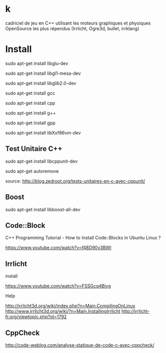 # k
cadriciel de jeu en C++ utilisant les moteurs graphiques et physiques OpenSource les plus répendus (Irrlicht, Ogre3d, bullet, irrklang)  

Install
=======
sudo apt-get install libglu-dev 

sudo apt-get install libgl1-mesa-dev

sudo apt-get install libglib2.0-dev 

sudo apt-get install gcc 

sudo apt-get install cpp 

sudo apt-get install g++ 

sudo apt-get install gpp 

sudo apt-get install libXxf86vm-dev

Test Unitaire C++
-----------------
sudo apt-get install libcppunit-dev

sudo apt-get autoremove

source: http://blog.zedroot.org/tests-unitaires-en-c-avec-cppunit/

Boost
-----
sudo apt-get install libboost-all-dev

Code::Block
-----------
C++ Programming Tutorial - How to Install Code::Blocks in Ubuntu Linux ?

https://www.youtube.com/watch?v=f48D90y3BWI

Irrlicht
--------
install

https://www.youtube.com/watch?v=FSSGcq4Bivg

Help

http://irrlicht3d.org/wiki/index.php?n=Main.CompilingOnLinux
http://www.irrlicht3d.org/wiki/?n=Main.InstallingIrrlicht
http://irrlicht-fr.org/viewtopic.php?id=1792

CppCheck
--------
http://code-weblog.com/analyse-statique-de-code-c-avec-cppcheck/
